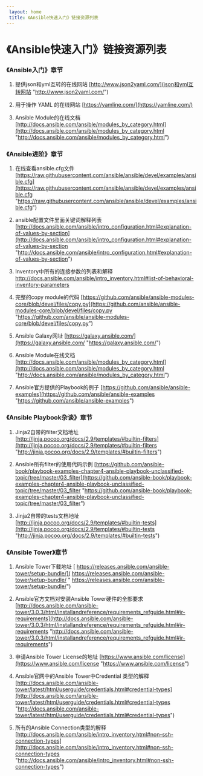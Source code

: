 ```yaml
---
 layout: home
 title: 《Ansible快速入门》链接资源列表
---
```


# 《Ansible快速入门》链接资源列表
### 《Ansible入门》章节
1. 提供json和yml互转的在线网站 [http://www.json2yaml.com/](json和yml互转网站 "http://www.json2yaml.com/")

2. 用于操作 YAML 的在线网站 [https://yamline.com/](https://yamline.com/)

3. Ansible Module的在线文档
[http://docs.ansible.com/ansible/modules_by_category.html](http://docs.ansible.com/ansible/modules_by_category.html "http://docs.ansible.com/ansible/modules_by_category.html")

### 《Ansible进阶》章节
1. 在线查看ansible.cfg文件
[https://raw.githubusercontent.com/ansible/ansible/devel/examples/ansible.cfg](https://raw.githubusercontent.com/ansible/ansible/devel/examples/ansible.cfg "https://raw.githubusercontent.com/ansible/ansible/devel/examples/ansible.cfg")

2. ansible配置文件里面关键词解释列表
[http://docs.ansible.com/ansible/intro_configuration.html#explanation-of-values-by-section](http://docs.ansible.com/ansible/intro_configuration.html#explanation-of-values-by-section "http://docs.ansible.com/ansible/intro_configuration.html#explanation-of-values-by-section")

3. Inventory中所有的连接参数的列表和解释
[http://docs.ansible.com/ansible/intro_inventory.html#list-of-behavioral-inventory-parameters ](http://docs.ansible.com/ansible/intro_inventory.html#list-of-behavioral-inventory-parameters  "http://docs.ansible.com/ansible/intro_inventory.html#list-of-behavioral-inventory-parameters ")

4. 完整的copy module的代码
[https://github.com/ansible/ansible-modules-core/blob/devel/files/copy.py](https://github.com/ansible/ansible-modules-core/blob/devel/files/copy.py "https://github.com/ansible/ansible-modules-core/blob/devel/files/copy.py")

5. Ansible Galaxy网址
[https://galaxy.ansible.com/](https://galaxy.ansible.com/ "https://galaxy.ansible.com/")

6. Ansible Module在线文档
[http://docs.ansible.com/ansible/modules_by_category.html](http://docs.ansible.com/ansible/modules_by_category.html "http://docs.ansible.com/ansible/modules_by_category.html")

7. Ansible官方提供的Playbook的例子
[https://github.com/ansible/ansible-examples](https://github.com/ansible/ansible-examples "https://github.com/ansible/ansible-examples")


### 《Ansible Playbook杂谈》章节

1. Jinja2自带的filter文档地址
[http://jinja.pocoo.org/docs/2.9/templates/#builtin-filters](http://jinja.pocoo.org/docs/2.9/templates/#builtin-filters "http://jinja.pocoo.org/docs/2.9/templates/#builtin-filters")

2. Ansible所有filter的使用代码示例
[https://github.com/ansible-book/playbook-examples-chapter4-ansible-playbook-unclassified-topic/tree/master/03_filter](https://github.com/ansible-book/playbook-examples-chapter4-ansible-playbook-unclassified-topic/tree/master/03_filter "https://github.com/ansible-book/playbook-examples-chapter4-ansible-playbook-unclassified-topic/tree/master/03_filter")

3. Jinja2自带的tests文档地址
[http://jinja.pocoo.org/docs/2.9/templates/#builtin-tests](http://jinja.pocoo.org/docs/2.9/templates/#builtin-tests "http://jinja.pocoo.org/docs/2.9/templates/#builtin-tests")

### 《Ansible Tower》章节

1. Ansible Tower下载地址
[ https://releases.ansible.com/ansible-tower/setup-bundle/]( https://releases.ansible.com/ansible-tower/setup-bundle/ " https://releases.ansible.com/ansible-tower/setup-bundle/")

2. Ansible官方文档对安装Ansible Tower硬件的全部要求
[http://docs.ansible.com/ansible-tower/3.0.3/html/installandreference/requirements_refguide.html#ir-requirements](http://docs.ansible.com/ansible-tower/3.0.3/html/installandreference/requirements_refguide.html#ir-requirements "http://docs.ansible.com/ansible-tower/3.0.3/html/installandreference/requirements_refguide.html#ir-requirements")

3. 申请Ansible Tower License的地址
[https://www.ansible.com/license](https://www.ansible.com/license "https://www.ansible.com/license")

4. Ansible官网中的Ansible Tower中Credential 类型的解释
[http://docs.ansible.com/ansible-tower/latest/html/userguide/credentials.html#credential-types](http://docs.ansible.com/ansible-tower/latest/html/userguide/credentials.html#credential-types "http://docs.ansible.com/ansible-tower/latest/html/userguide/credentials.html#credential-types")

5. 所有的Ansible Connection类型的解释
[http://docs.ansible.com/ansible/intro_inventory.html#non-ssh-connection-types](http://docs.ansible.com/ansible/intro_inventory.html#non-ssh-connection-types "http://docs.ansible.com/ansible/intro_inventory.html#non-ssh-connection-types")
